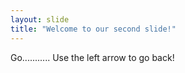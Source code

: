 ```yaml
---
layout: slide
title: "Welcome to our second slide!"
---
```

Go...........
Use the left arrow to go back!
